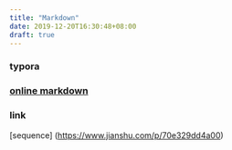 ```yaml
---
title: "Markdown"
date: 2019-12-20T16:30:48+08:00
draft: true
---
```


### typora


### [online markdown](https://www.mdeditor.com/)

### link
[sequence] (https://www.jianshu.com/p/70e329dd4a00)




